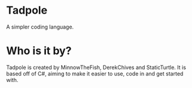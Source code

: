 # Tadpole
A simpler coding language.

# Who is it by?
Tadpole is created by MinnowTheFish, DerekChives and StaticTurtle. It is based off of C#, aiming to make it easier to use, code in and get started with.
